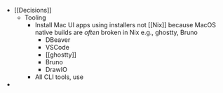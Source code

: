 - [[Decisions]]
	- Tooling
		- Install Mac UI apps using installers not [[Nix]] because MacOS native builds are *often* broken in Nix e.g., ghostty, Bruno
			- DBeaver
			- VSCode
			- [[ghostty]]
			- Bruno
			- DrawIO
		- All CLI tools, use
-